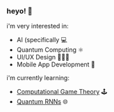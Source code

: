 ### heyo! 👋

i'm very interested in:
- AI (specifically 💻
- Quantum Computing ⚛
- UI/UX Design 👨🏽‍💻
- Mobile App Development 📱

i'm currently learning:
- [Computational Game Theory](http://gamescrafters.berkeley.edu/) 🕹️
- [Quantum RNNs](https://qcb.berkeley.edu/) 🌐

<!--
**SiddharthG22/SiddharthG22** is a ✨ _special_ ✨ repository because its `README.md` (this file) appears on your GitHub profile.

Here are some ideas to get you started:

- 🔭 I’m currently working on ...
- 🌱 I’m currently learning ...
- 👯 I’m looking to collaborate on ...
- 🤔 I’m looking for help with ...
- 💬 Ask me about ...
- 📫 How to reach me: ...
- 😄 Pronouns: ...
- ⚡ Fun fact: ...
-->
